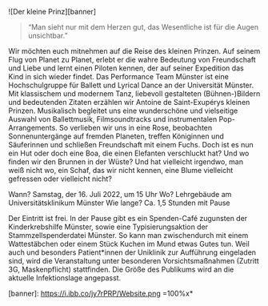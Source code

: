 ![Der kleine Prinz][banner]

> “Man sieht nur mit dem Herzen gut, das Wesentliche ist für die Augen unsichtbar.”

Wir möchten euch mitnehmen auf die Reise des kleinen Prinzen. Auf seinem Flug von Planet zu Planet, erlebt er die wahre Bedeutung von Freundschaft und Liebe und lernt einen Piloten kennen, der auf seiner Expedition das Kind in sich wieder findet. 
Das Performance Team Münster ist eine Hochschulgruppe für Ballett und Lyrical Dance an der Universität Münster. Mit klassischem und modernem Tanz, liebevoll gestalteten (Bühnen-)Bildern und bedeutenden Zitaten erzählen wir Antoine de Saint-Exupérys kleinen Prinzen. Musikalisch begleitet uns eine wunderschöne und vielseitige Auswahl von Ballettmusik, Filmsoundtracks und instrumentalen Pop-Arrangements. So verlieben wir uns in eine Rose, beobachten Sonnenuntergänge auf fremden Planeten, treffen Königinnen und Säuferinnen und schließen Freundschaft mit einem Fuchs. Doch ist es nun ein Hut oder doch eine Boa, die einen Elefanten verschluckt hat? Und wo finden wir den Brunnen in der Wüste? Und hat vielleicht irgendwo, man weiß nicht wo, ein Schaf, das wir nicht kennen, eine Blume vielleicht gefressen oder vielleicht nicht?

Wann?		Samstag, der 16. Juli 2022, um 15 Uhr
Wo?		Lehrgebäude am Universitätsklinikum Münster
Wie lange?	Ca. 1,5 Stunden mit Pause

Der Eintritt ist frei. In der Pause gibt es ein Spenden-Café zugunsten der Kinderkrebshilfe Münster, sowie eine Typisierungsaktion der Stammzellspenderdatei Münster. So kann man zwischendurch mit einem Wattestäbchen oder einem Stück Kuchen im Mund etwas Gutes tun.
Weil auch und besonders Patient*innen der Uniklinik zur Aufführung eingeladen sind, wird die Veranstaltung unter besonderen Vorsichtsmaßnahmen (Zutritt 3G, Maskenpflicht) stattfinden. Die Größe des Publikums wird an die aktuelle Infektionslage angepasst. 

[banner]: https://i.ibb.co/jy7rPRP/Website.png =100%x*
